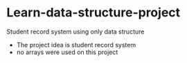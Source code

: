 # Learn-data-structure-project
Student record system using only data structure
- The project idea is student record system
- no arrays were used on this project
